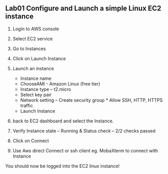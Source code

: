 ## Lab01 Configure and Launch a simple Linux EC2 instance

1.	Login to AWS console
2.	Select EC2 service
3.	Go to Instances
4.	Click on Launch Instance
5.	Launch an instance
	*	Instance name
	*	ChooseAMI - Amazon Linux (free tier)
	*	Instance type – t2.micro
	*	Select key pair
	*	Network setting – Create security group
			*	Allow SSH, HTTP, HTTPS traffic
	*	Launch Instance
		
6.	back to EC2 dashboard and select the Instance.
7.	Verify Instance state – Running & Status check – 2/2 checks passed
8.	Click on Connect
9.	Use Aws direct Connect or ssh client eg. MobaXterm to connect with Instance

You should now be logged into the EC2 linux instance!

